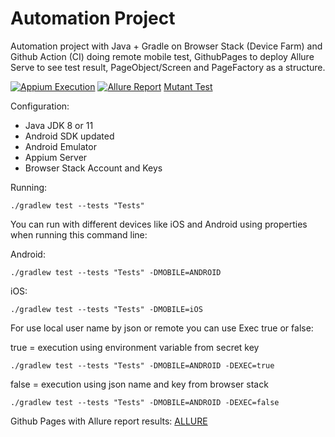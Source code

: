 # Automation Project

Automation project with Java + Gradle on Browser Stack (Device Farm) and Github Action (CI) doing remote mobile test, GithubPages to deploy Allure Serve to see test result, PageObject/Screen and PageFactory as a structure. 

[![Appium Execution](https://github.com/tassioplima/cocus/workflows/CI/badge.svg)](https://github.com/tassioplima/cocus/actions)
[![Allure Report](https://img.shields.io/badge/Allure%20Report-deployed-yellowgreen)](https://tassioplima.github.io/automation-ci/)
[Mutant Test](https://img.shields.io/endpoint?style=flat&url=https%3A%2F%2Fbadge-api.stryker-mutator.io%2Fgithub.com%2Ftassioplima%2Fautomation-ci%2Fmain)

Configuration: 

- Java JDK 8 or 11
- Android SDK updated
- Android Emulator
- Appium Server
- Browser Stack Account and Keys

Running:

```
./gradlew test --tests "Tests"
```


You can run with different devices like iOS and Android using properties when running this command line:

Android: 

```
./gradlew test --tests "Tests" -DMOBILE=ANDROID
```

iOS: 

```
./gradlew test --tests "Tests" -DMOBILE=iOS
```
For use local user name by json or remote you can use Exec true or false:

true = execution using environment variable from secret key

```
./gradlew test --tests "Tests" -DMOBILE=ANDROID -DEXEC=true
```

false = execution using json name and key from browser stack

```
./gradlew test --tests "Tests" -DMOBILE=ANDROID -DEXEC=false
```

Github Pages with Allure report results: [ALLURE](https://tassioplima.github.io/automation-ci/)
